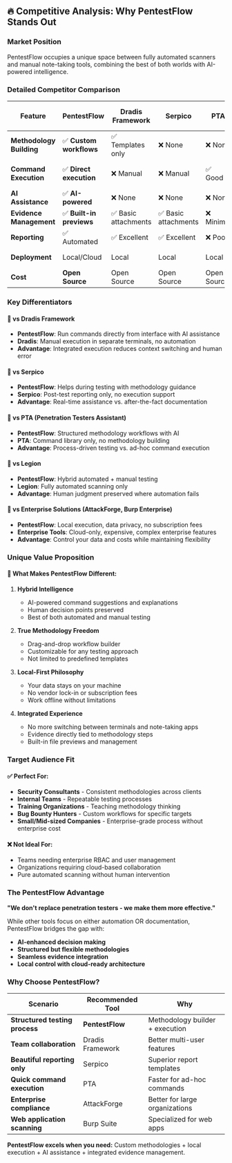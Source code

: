 ## 🔥 Competitive Analysis: Why PentestFlow Stands Out

### **Market Position**
PentestFlow occupies a unique space between fully automated scanners and manual note-taking tools, combining the best of both worlds with AI-powered intelligence.

### **Detailed Competitor Comparison**

| Feature | PentestFlow | Dradis Framework | Serpico | PTA | Legion | AttackForge | Burp Suite Enterprise |
|---------|-------------|------------------|---------|-----|---------|-------------|---------------------|
| **Methodology Building** | ✅ **Custom workflows** | ✅ Templates only | ❌ None | ❌ None | ❌ Fixed workflows | ✅ Enterprise | ❌ Web-only |
| **Command Execution** | ✅ **Direct execution** | ❌ Manual | ❌ Manual | ✅ Good | ✅ Automated only | ❌ Manual | ✅ Web scanning |
| **AI Assistance** | ✅ **AI-powered** | ❌ None | ❌ None | ❌ None | ❌ None | ❌ None | ❌ None |
| **Evidence Management** | ✅ **Built-in previews** | ✅ Basic attachments | ✅ Basic attachments | ❌ Minimal | ✅ Basic results | ✅ Good | ✅ Web results |
| **Reporting** | ✅ Automated | ✅ Excellent | ✅ Excellent | ❌ Poor | ✅ Good | ✅ Excellent | ✅ Excellent |
| **Deployment** | Local/Cloud | Local | Local | Local | Local | **Cloud-only** | **Cloud-only** |
| **Cost** | **Open Source** | Open Source | Open Source | Open Source | Semi-commercial | **Enterprise** | **Enterprise** |

### **Key Differentiators**

#### 🎯 **vs Dradis Framework**
- **PentestFlow**: Run commands directly from interface with AI assistance
- **Dradis**: Manual execution in separate terminals, no automation
- **Advantage**: Integrated execution reduces context switching and human error

#### 🎯 **vs Serpico**
- **PentestFlow**: Helps during testing with methodology guidance
- **Serpico**: Post-test reporting only, no execution support
- **Advantage**: Real-time assistance vs. after-the-fact documentation

#### 🎯 **vs PTA (Penetration Testers Assistant)**
- **PentestFlow**: Structured methodology workflows with AI
- **PTA**: Command library only, no methodology building
- **Advantage**: Process-driven testing vs. ad-hoc command execution

#### 🎯 **vs Legion**
- **PentestFlow**: Hybrid automated + manual testing
- **Legion**: Fully automated scanning only
- **Advantage**: Human judgment preserved where automation fails

#### 🎯 **vs Enterprise Solutions (AttackForge, Burp Enterprise)**
- **PentestFlow**: Local execution, data privacy, no subscription fees
- **Enterprise Tools**: Cloud-only, expensive, complex enterprise features
- **Advantage**: Control your data and costs while maintaining flexibility

### **Unique Value Proposition**

#### 🚀 **What Makes PentestFlow Different:**

1. **Hybrid Intelligence**
   - AI-powered command suggestions and explanations
   - Human decision points preserved
   - Best of both automated and manual testing

2. **True Methodology Freedom**
   - Drag-and-drop workflow builder
   - Customizable for any testing approach
   - Not limited to predefined templates

3. **Local-First Philosophy**
   - Your data stays on your machine
   - No vendor lock-in or subscription fees
   - Work offline without limitations

4. **Integrated Experience**
   - No more switching between terminals and note-taking apps
   - Evidence directly tied to methodology steps
   - Built-in file previews and management

### **Target Audience Fit**

#### ✅ **Perfect For:**
- **Security Consultants** - Consistent methodologies across clients
- **Internal Teams** - Repeatable testing processes
- **Training Organizations** - Teaching methodology thinking
- **Bug Bounty Hunters** - Custom workflows for specific targets
- **Small/Mid-sized Companies** - Enterprise-grade process without enterprise cost

#### ❌ **Not Ideal For:**
- Teams needing enterprise RBAC and user management
- Organizations requiring cloud-based collaboration
- Pure automated scanning without human intervention

### **The PentestFlow Advantage**

**"We don't replace penetration testers - we make them more effective."**

While other tools focus on either automation OR documentation, PentestFlow bridges the gap with:
- **AI-enhanced decision making**
- **Structured but flexible methodologies** 
- **Seamless evidence integration**
- **Local control with cloud-ready architecture**

### **Why Choose PentestFlow?**

| Scenario | Recommended Tool | Why |
|----------|------------------|-----|
| **Structured testing process** | **PentestFlow** | Methodology builder + execution |
| **Team collaboration** | Dradis Framework | Better multi-user features |
| **Beautiful reporting only** | Serpico | Superior report templates |
| **Quick command execution** | PTA | Faster for ad-hoc commands |
| **Enterprise compliance** | AttackForge | Better for large organizations |
| **Web application scanning** | Burp Suite | Specialized for web apps |

**PentestFlow excels when you need:** Custom methodologies + local execution + AI assistance + integrated evidence management.

